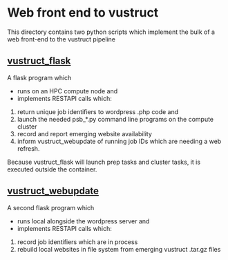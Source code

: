 # Web front end to vustruct
This directory contains two python scripts which
implement the bulk of a web front-end to the
vustruct pipeline 

## <ins>vustruct_flask</ins> 

A flask program which 
- runs on an HPC compute node and
- implements RESTAPI calls which:
1. return unique job identifiers to wordpress .php code and
2. launch the needed psb_*.py command line programs on the compute cluster
3. record and report  emerging website availability
4. inform vustruct_webupdate of running job IDs which are
needing a web refresh.

Because vustruct_flask will launch prep tasks and
cluster tasks, it is executed outside the container.

## <ins>vustruct_webupdate</ins>

A second flask program which 
- runs local alongside the wordpress server and
- implements RESTAPI calls which:
1. record job identifiers which are in process
2. rebuild local websites in file system from emerging vustruct .tar.gz files